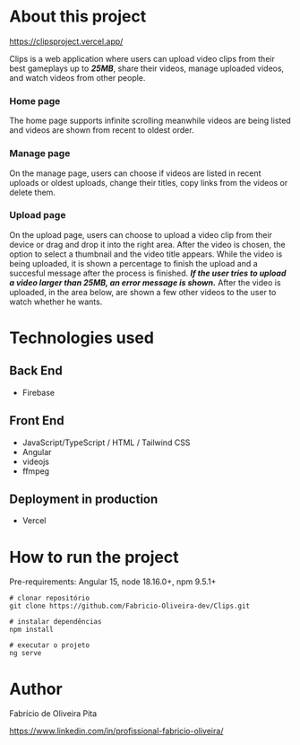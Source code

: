 # About this project
https://clipsproject.vercel.app/

Clips is a web application where users can upload video clips from their best gameplays up to ***25MB***, share their videos, manage uploaded videos, and watch videos from other people.

### Home page
The home page supports infinite scrolling meanwhile videos are being listed and videos are shown from recent to oldest order.

### Manage page
On the manage page, users can choose if videos are listed in recent uploads or oldest uploads, change their titles, copy links from the videos or delete them.

### Upload page
On the upload page, users can choose to upload a video clip from their device or drag and drop it into the right area. After the video is chosen, the option to select a thumbnail and the video title appears. While the video is being uploaded, it is shown a percentage to finish the upload and a succesful message after the process is finished. ***If the user tries to upload a video larger than 25MB, an error message is shown.*** After the video is uploaded, in the area below, are shown a few other videos to the user to watch whether he wants.

# Technologies used
## Back End
- Firebase

## Front End
- JavaScript/TypeScript / HTML / Tailwind CSS
- Angular
- videojs
- ffmpeg

## Deployment in production
- Vercel

# How to run the project
Pre-requirements: Angular 15, node 18.16.0+, npm 9.5.1+

```
# clonar repositório
git clone https://github.com/Fabricio-Oliveira-dev/Clips.git

# instalar dependências
npm install

# executar o projeto
ng serve
```
# Author

Fabrício de Oliveira Pita

https://www.linkedin.com/in/profissional-fabricio-oliveira/
